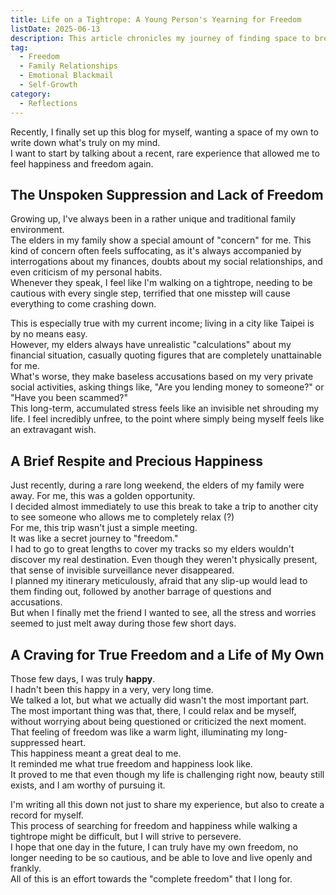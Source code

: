 ```yaml
---
title: Life on a Tightrope: A Young Person's Yearning for Freedom
listDate: 2025-06-13
description: This article chronicles my journey of finding space to breathe and moments of freedom amidst family pressure, and my deep desire to take control of my own life.
tag:
  - Freedom
  - Family Relationships
  - Emotional Blackmail
  - Self-Growth
category:
  - Reflections
---
```


Recently, I finally set up this blog for myself, wanting a space of my own to write down what's truly on my mind.<br>
I want to start by talking about a recent, rare experience that allowed me to feel happiness and freedom again.

## The Unspoken Suppression and Lack of Freedom

Growing up, I've always been in a rather unique and traditional family environment.<br>
The elders in my family show a special amount of "concern" for me. This kind of concern often feels suffocating, as it's always accompanied by interrogations about my finances, doubts about my social relationships, and even criticism of my personal habits.<br>
Whenever they speak, I feel like I'm walking on a tightrope, needing to be cautious with every single step, terrified that one misstep will cause everything to come crashing down.

This is especially true with my current income; living in a city like Taipei is by no means easy.<br>
However, my elders always have unrealistic "calculations" about my financial situation, casually quoting figures that are completely unattainable for me.<br>
What's worse, they make baseless accusations based on my very private social activities, asking things like, "Are you lending money to someone?" or "Have you been scammed?"<br>
This long-term, accumulated stress feels like an invisible net shrouding my life. I feel incredibly unfree, to the point where simply being myself feels like an extravagant wish.

## A Brief Respite and Precious Happiness

Just recently, during a rare long weekend, the elders of my family were away. For me, this was a golden opportunity.<br>
I decided almost immediately to use this break to take a trip to another city to see someone who allows me to completely relax (?)<br>
For me, this trip wasn't just a simple meeting.<br>
It was like a secret journey to "freedom."<br>
I had to go to great lengths to cover my tracks so my elders wouldn't discover my real destination. Even though they weren't physically present, that sense of invisible surveillance never disappeared.<br>
I planned my itinerary meticulously, afraid that any slip-up would lead to them finding out, followed by another barrage of questions and accusations.<br>
But when I finally met the friend I wanted to see, all the stress and worries seemed to just melt away during those few short days.

## A Craving for True Freedom and a Life of My Own

Those few days, I was truly **happy**.<br>
I hadn't been this happy in a very, very long time.<br>
We talked a lot, but what we actually did wasn't the most important part.<br>
The most important thing was that, there, I could relax and be myself, without worrying about being questioned or criticized the next moment.<br>
That feeling of freedom was like a warm light, illuminating my long-suppressed heart.<br>
This happiness meant a great deal to me.<br>
It reminded me what true freedom and happiness look like.<br>
It proved to me that even though my life is challenging right now, beauty still exists, and I am worthy of pursuing it.

I'm writing all this down not just to share my experience, but also to create a record for myself.<br>
This process of searching for freedom and happiness while walking a tightrope might be difficult, but I will strive to persevere.<br>
I hope that one day in the future, I can truly have my own freedom, no longer needing to be so cautious, and be able to love and live openly and frankly.<br>
All of this is an effort towards the "complete freedom" that I long for.
